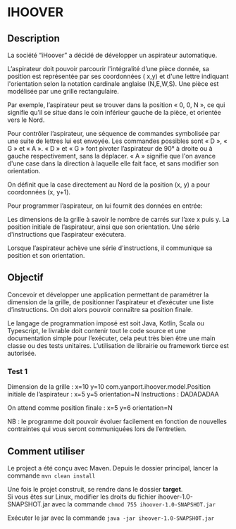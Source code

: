 # IHOOVER

## Description

La société “iHoover” a décidé de développer un aspirateur automatique.

L’aspirateur doit pouvoir parcourir l'intégralité d’une pièce donnée, sa position est représentée par ses coordonnées (
x,y) et d'une lettre indiquant l'orientation selon la notation cardinale anglaise (N,E,W,S). Une pièce est modélisée par
une grille rectangulaire.

Par exemple, l’aspirateur peut se trouver dans la position « 0, 0, N », ce qui signifie qu’il se situe dans le coin
inférieur gauche de la pièce, et orientée vers le Nord.

Pour contrôler l’aspirateur, une séquence de commandes symbolisée par une suite de lettres lui est envoyée. Les
commandes possibles sont « D », « G » et « A ». « D » et « G » font pivoter l’aspirateur de 90° à droite ou à gauche
respectivement, sans la déplacer. « A » signifie que l'on avance d'une case dans la direction à laquelle elle fait face,
et sans modifier son orientation.

On définit que la case directement au Nord de la position (x, y) a pour coordonnées (x, y+1).

Pour programmer l’aspirateur, on lui fournit des données en entrée:

Les dimensions de la grille à savoir le nombre de carrés sur l’axe x puis y.
La position initiale de l’aspirateur, ainsi que son orientation.
Une série d'instructions que l’aspirateur exécutera.

Lorsque l’aspirateur achève une série d'instructions, il communique sa position et son orientation.

## Objectif

Concevoir et développer une application permettant de paramétrer la dimension de la grille, de positionner l’aspirateur
et d’exécuter une liste d’instructions. On doit alors pouvoir connaître sa position finale.

Le langage de programmation imposé est soit Java, Kotlin, Scala ou Typescript, le livrable doit contenir tout le code
source et une documentation simple pour l’exécuter, cela peut très bien être une main classe ou des tests unitaires.
L’utilisation de librairie ou framework tierce est autorisée.

### Test 1

Dimension de la grille : x=10 y=10
com.yanport.ihoover.model.Position initiale de l’aspirateur : x=5 y=5 orientation=N
Instructions : DADADADAA

On attend comme position finale : x=5 y=6 orientation=N

NB : le programme doit pouvoir évoluer facilement en fonction de nouvelles contraintes qui vous seront communiquées lors
de l’entretien.

## Comment utiliser

Le project a été conçu avec Maven. Depuis le dossier principal, lancer la commande ```mvn clean install```

Une fois le projet construit, se rendre dans le dossier __target__.   
Si vous êtes sur Linux, modifier les droits du fichier
ihoover-1.0-SNAPSHOT.jar avec la commande
```chmod 755 ihoover-1.0-SNAPSHOT.jar```

Exécuter le jar avec la commande ```java -jar ihoover-1.0-SNAPSHOT.jar```

